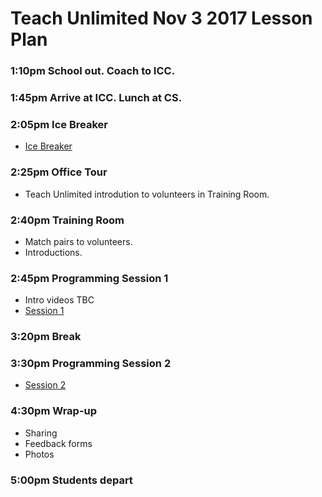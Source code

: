 # Teach Unlimited Nov 3 2017 Lesson Plan

### 1:10pm  School out. Coach to ICC.

### 1:45pm  Arrive at ICC. Lunch at CS.

### 2:05pm  Ice Breaker

* [Ice Breaker](TU_NOV3_ICEBREAKER.md)

### 2:25pm  Office Tour

* Teach Unlimited introdution to volunteers in Training Room.

### 2:40pm  Training Room

* Match pairs to volunteers.
* Introductions.

### 2:45pm  Programming Session 1

* Intro videos TBC
* [Session 1](TU_NOV3_S1.md)

### 3:20pm  Break

### 3:30pm  Programming Session 2

* [Session 2](TU_NOV3_S2.md)

### 4:30pm  Wrap-up

* Sharing
* Feedback forms
* Photos

### 5:00pm Students depart
